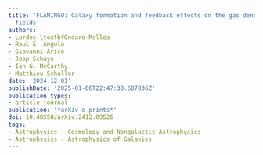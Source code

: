 ```yaml
---
title: 'FLAMINGO: Galaxy formation and feedback effects on the gas density and velocity
  fields'
authors:
- Lurdes \textbfOndaro-Mallea
- Raul E. Angulo
- Giovanni Aricò
- Joop Schaye
- Ian G. McCarthy
- Matthieu Schaller
date: '2024-12-01'
publishDate: '2025-01-06T22:47:30.607836Z'
publication_types:
- article-journal
publication: '*arXiv e-prints*'
doi: 10.48550/arXiv.2412.09526
tags:
- Astrophysics - Cosmology and Nongalactic Astrophysics
- Astrophysics - Astrophysics of Galaxies
---
```

